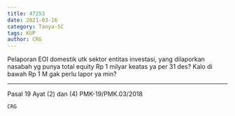 ```yaml
---
title: 47253
date: 2021-03-16
category: Tanya-SC
tags: KUP
author: CRG
---
```


Pelaporan EOI domestik utk sektor entitas investasi, yang dilaporkan nasabah yg punya total equity Rp 1 milyar keatas ya per 31 des? Kalo di bawah Rp 1 M gak perlu lapor ya min?

---

Pasal 19 Ayat (2) dan (4) PMK-19/PMK.03/2018

`CRG`
